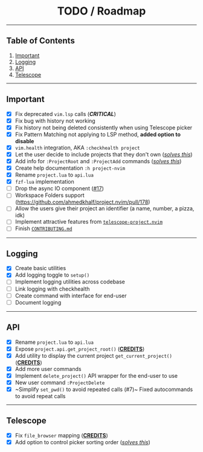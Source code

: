<div align="center">

# TODO / Roadmap

</div>

---

## Table of Contents

1. [Important](#important)
2. [Logging](#logging)
3. [API](#api)
4. [Telescope](#telescope)

---

## Important

- [x] Fix deprecated `vim.lsp` calls (**_CRITICAL_**)
- [x] Fix bug with history not working
- [x] Fix history not being deleted consistently when using Telescope picker
- [x] Fix Pattern Matching not applying to LSP method, **added option to disable**
- [x] `vim.health` integration, AKA `:checkhealth project`
- [x] Let the user decide to include projects that they don't own ([_solves this_](https://github.com/ahmedkhalf/project.nvim/issues/167))
- [x] Add info for `:ProjectRoot` and `:ProjectAdd` commands ([_solves this_](https://github.com/ahmedkhalf/project.nvim/issues/133))
- [x] Create help documentation `:h project-nvim`
- [x] Rename `project.lua` to `api.lua`
- [x] `fzf-lua` implementation
- [ ] Drop the async IO component ([#17](https://github.com/DrKJeff16/project.nvim/pull/17))
- [ ] Workspace Folders support (https://github.com/ahmedkhalf/project.nvim/pull/178)
- [ ] Allow the users give their project an identifier (a name, number, a pizza, idk)
- [ ] Implement attractive features from [`telescope-project.nvim`](https://github.com/nvim-telescope/telescope-project.nvim)
- [ ] Finish [`CONTRIBUTING.md`](./CONTRIBUTING.md)

---

## Logging

- [x] Create basic utilities
- [x] Add logging toggle to `setup()`
- [ ] Implement logging utilities across codebase
- [ ] Link logging with checkhealth
- [ ] Create command with interface for end-user
- [ ] Document logging

---

## API

- [x] Rename `project.lua` to `api.lua`
- [x] Expose `project.api.get_project_root()` ([**CREDITS**](https://github.com/ahmedkhalf/project.nvim/pull/112))
- [x] Add utility to display the current project `get_current_project()` ([**CREDITS**](https://github.com/ahmedkhalf/project.nvim/pull/149))
- [x] Add more user commands
- [x] Implement `delete_project()` API wrapper for the end-user to use
- [x] New user command `:ProjectDelete`
- [x] ~Simplify `set_pwd()` to avoid repeated calls (#7)~ Fixed autocommands to avoid repeat calls

---

## Telescope

- [x] Fix `file_browser` mapping ([**CREDITS**](https://github.com/ahmedkhalf/project.nvim/pull/107))
- [x] Add option to control picker sorting order ([_solves this_](https://github.com/ahmedkhalf/project.nvim/issues/140))
